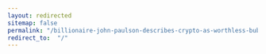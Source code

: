 ```yaml
---
layout: redirected
sitemap: false
permalink: "/billionaire-john-paulson-describes-crypto-as-worthless-bubble-will-eventually-crash-to-zero/"
redirect_to:  "/"
---
```

